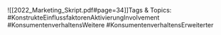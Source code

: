 
![[2022_Marketing_Skript.pdf#page=34]]Tags & Topics:
   #KonstrukteEinflussfaktorenAktivierungInvolvement
   #KonsumentenverhaltensWeitere
   #KonsumentenverhaltensErweiterter